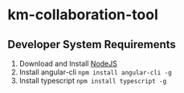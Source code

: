 # km-collaboration-tool
## Developer System Requirements
1. Download and Install [NodeJS](https://nodejs.org/en/)
2. Install angular-cli `npm install angular-cli -g`
2. Install typescript `npm install typescript -g`